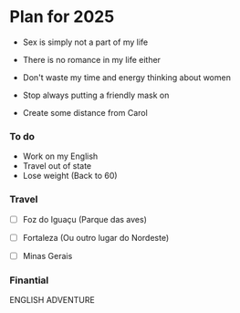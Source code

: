 # Plan for 2025


* Sex is simply not a part of my life
* There is no romance in my life either

* Don't waste my time and energy thinking about women
* Stop always putting a friendly mask on
* Create some distance from Carol

### To do
* Work on my English
* Travel out of state
* Lose weight (Back to 60)

### Travel
* [ ] Foz do Iguaçu (Parque das aves)
* [ ] Fortaleza (Ou outro lugar do Nordeste)
* [ ] Minas Gerais


### Finantial






ENGLISH
ADVENTURE
